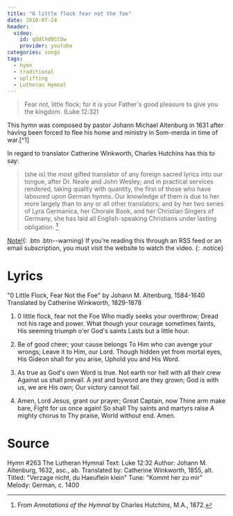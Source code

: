 ```yaml
---
title: "O little flock fear not the foe"
date: 2016-07-24
header:
  video:
    id: qOdlhd0CCOw
    provider: youtube
categories: songs
tags:
  - hymn
  - traditional
  - uplifting
  - Lutheran Hymnal
---
```

>Fear not, little flock; for it is your Father's good pleasure to give you the kingdom.  (Luke 12:32)

This hymn was composed by pastor Johann Michael Altenburg in 1631 after having been forced to flee his home and ministry in Som-merda in time of war.[^1] 

In regard to translator Catherine Winkworth, Charles Hutchins has this to say:

>(she is) the most gifted translator of any foreign sacred lyrics into our tongue, after Dr. Neale and John Wesley; and in practical services rendered, taking quality with quantity, the first of those who have laboured upon German hymns. Our knowledge of them is due to her more largely than to any or all other translators; and by her two series of Lyra Germanica, her Chorale Book, and her Christian Singers of Germany, she has laid all English-speaking Christians under lasting obligation. [^1b765900]

[^1b765900]: From *Annotations of the Hymnal* by Charles Hutchins, M.A., 1872.

[Note!](/songs/o-little-flock-fear-not-the-foe/){: .btn .btn--warning} If you're reading this through an RSS feed or an email subscription, you must visit the website to watch the video.
{: .notice}

# Lyrics

"0 Little Flock, Fear Not the Foe"
by Johann M. Altenburg, 1584-1640
Translated by Catherine Winkworth, 1829-1878

1. 0 little flock, fear not the Foe
Who madly seeks your overthrow;
Dread not his rage and power.
What though your courage sometimes faints,
His seeming triumph o'er God's saints
Lasts but a little hour.


2. Be of good cheer; your cause belongs
To Him who can avenge your wrongs;
Leave it to Him, our Lord.
Though hidden yet from mortal eyes,
His Gideon shall for you arise,
Uphold you and His Word.


3. As true as God's own Word is true.
Not earth nor hell with all their crew
Against us shall prevail.
A jest and byword are they grown;
God is with us, we are His own;
Our victory cannot fail.


4. Amen, Lord Jesus, grant our prayer;
Great Captain, now Thine arm make bare,
Fight for us once again!
So shall Thy saints and martyrs raise
A mighty chorus to Thy praise,
World without end. Amen.

# Source 

Hymn #263 The Lutheran Hymnal
Text: Luke 12:32
Author: Johann M. Altenburg, 1632, asc., ab.
Translated by: Catherine Winkworth, 1855, alt.
Titled: "Verzage nicht, du Haeuflein klein"
Tune: "Kommt her zu mir"
Melody: German, c. 1400
